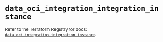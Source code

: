 # `data_oci_integration_integration_instance`

Refer to the Terraform Registry for docs: [`data_oci_integration_integration_instance`](https://registry.terraform.io/providers/hashicorp/oci/7.19.0/docs/data-sources/integration_integration_instance).
